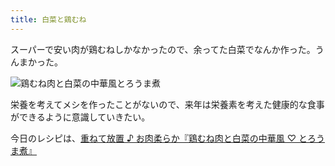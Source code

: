 ```yaml
---
title: 白菜と鶏むね
---
```


スーパーで安い肉が鶏むねしかなかったので、余ってた白菜でなんか作った。うんまかった。

![鶏むね肉と白菜の中華風とろうま煮](https://i.imgur.com/T2oQd8ah.jpg)

栄養を考えてメシを作ったことがないので、来年は栄養素を考えた健康的な食事ができるように意識していきたい。

今日のレシピは、[重ねて放置 ♪ お肉柔らか『鶏むね肉と白菜の中華風 ♡ とろうま煮』](https://oceans-nadia.com/user/22780/recipe/203036)

